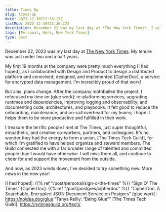 ```yaml
---
title: Times Up
slug: times-up
date: 2023-12-30T22:36:17Z
lastMod: 2023-12-30T22:36:17Z
description: December 22 was my last day at *The New York Times*. I will miss many colleagues and the Guild, but it's time.
tags: [Personal, Work, New York Times]
type: post
---
```


December 22, 2023 was my last day at [The New York Times]. My tenure was just
under two and a half years.

My first 19 months at the company were pretty much everything [I had hoped], as
I collaborated with Design and Product to design a distributed platform and
conceived, designed, and implemented [CipherDoc], a service for encrypted data
management. I'm incredibly proud of that work!

But alas, plans change. After the company mothballed the project, I refocused my
time on [glue work]: re-platforming services, upgrading runtimes and
dependencies, improving logging and observability, and documenting code,
architectures, and playbooks. It felt good to reduce the onboarding,
maintenance, and on-call overhead for my teams; I hope it helps them to be more
productive and fulfilled in their work.

I treasure the terrific people I met at The Times, just super thoughtful,
empathetic, and creative co-workers, partners, and colleagues. It's no wonder
they had the energy to form a union, [The Times Tech Guild], for which I'm
gratified to have helped organize and steward members. The Guild connected me
with a far broader range of talented and committed people than I would have
otherwise. I will miss them all, and continue to cheer for and support the
movement from the outside.

And now, as 2023 winds down, I've decided to try something new. More news
in the new year!

  [The New York Times]: https://nytimes.com/
  [I had hoped]: {{% ref "/post/personal/sign-o-the-times" %}} "Sign O' The Times"
  [CipherDoc]: {{% ref "/post/postgres/cipherdoc" %}}
    "CipherDoc: A Searchable, Encrypted JSON Document Service on Postgres"
  [glue work]: https://noidea.dog/glue "Tanya Reilly: “Being Glue”"
  [The Times Tech Guild]: https://nytimesguild.org/tech/
